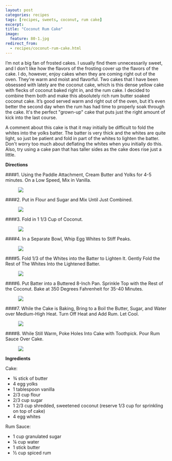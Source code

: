 ```yaml
---
layout: post
categories: recipes
tags: [recipes, sweets, coconut, rum cake]
excerpt: 
title: "Coconut Rum Cake"
image:
  feature: 80-1.jpg
redirect_from: 
  - recipes/coconut-rum-cake.html
---
```


I’m not a big fan of frosted cakes. I usually find them unnecessarily sweet, and I don’t like how the flavors of the frosting cover up the flavors of the cake.  I do, however, enjoy cakes when they are coming right out of the oven.  They're warm and moist and flavorful.  Two  cakes that I have been obsessed with lately are the coconut cake, which is this dense yellow cake with flecks of coconut baked right in, and the rum cake.  I decided to combine them both and make this absolutely rich rum butter soaked coconut cake.  It’s good served warm and right out of the oven, but it’s even better the second day when the rum has had time to properly soak through the cake.  It's the perfect "grown-up" cake that puts just the right amount of kick into the last course.

A comment about this cake is that it may initially be difficult to fold the whites into the yolks batter.  The batter is very thick and the whites are quite light, so just be patient and fold in part of the whites to lighten the batter.  Don't worry too much about deflating the whites when you initially do this.  Also, try using a cake pan that has taller sides as the cake does rise just a little.

**Directions**

####1. Using the Paddle Attachment, Cream Butter and Yolks for 4-5 minutes. On a Low Speed, Mix in Vanilla.
<figure> <img src='/images/80-3.jpg'> </figure>
####2. Put in Flour and Sugar and Mix Until Just Combined.
<figure> <img src='/images/80-4.jpg'> </figure>
####3. Fold in 1 1/3 Cup of Coconut.
<figure> <img src='/images/80-5.jpg'> </figure>
####4. In a Separate Bowl, Whip Egg Whites to Stiff Peaks.
<figure> <img src='/images/80-6.jpg'> </figure>
####5. Fold 1/3 of the Whites into the Batter to Lighten It.  Gently Fold the Rest of The Whites Into the Lightened Batter.
<figure> <img src='/images/80-7.jpg'> </figure>
####6. Put Batter into a Buttered 8-Inch Pan.  Sprinkle Top with the Rest of the Coconut.  Bake at 350 Degrees Fahrenheit for 35-40 Minutes.
<figure> <img src='/images/80-8.jpg'> </figure>
####7. While the Cake is Baking, Bring to a Boil the Butter, Sugar, and Water over Medium-High Heat.  Turn Off Heat and Add Rum.  Let Cool.
<figure> <img src='/images/80-9.jpg'> </figure>
####8. While Still Warm, Poke Holes Into Cake with Toothpick.  Pour Rum Sauce Over Cake.
<figure> <img src='/images/80-11.jpg'> </figure>


<section class='recipe'>
<p><strong>Ingredients</strong></p>

<p>Cake:</p>

<ul><li>¾ stick of butter</li><li>4 egg yolks</li><li>1 tablespoon vanilla</li><li>2/3 cup flour</li><li>2/3 cup sugar</li><li>1 2/3 cup shredded, sweetened coconut (reserve 1/3 cup for sprinkling on top of cake)</li><li>4 egg whites</li></ul>

<p>Rum Sauce:</p>

<ul><li>1 cup granulated sugar</li><li>¼  cup water</li><li>1 stick butter</li><li>½ cup spiced rum </li></ul></section>